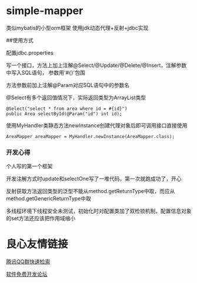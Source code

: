 # simple-mapper
类似mybatis的小型orm框架
使用jdk动态代理+反射+jdbc实现

##使用方式

配置jdbc.properties

写一个接口，方法上加上注解@Select/@Update/@Delete/@Insert，注解参数中写入SQL语句， 参数用'#{}'包围

方法参数前加上注解@Param对应SQL语句中的参数名

@Select有多个返回值情况下，实际返回类型为ArrayList类型

    @Select("select * from area where id = #{id}")
    public Area selectById(@Param("id") int id);

使用MyHandler类静态方法newInstance创建代理对象后即可调用接口直接使用

    AreaMapper areaMapper = MyHandler.newInstance(AreaMapper.class);

### 开发心得

个人写的第一个框架

开发注解方式时update和selectOne写了一堆代码，第一次就跑成功了，开心

反射获取方法返回类型的泛型不能从method.getReturnType中取，而应从method.getGenericReturnType中取

多线程环境下线程安全未测试，初始化时对配置类加了双检锁机制，配置信息对象的set方法还应该把作用域缩小



 # 良心友情链接

[腾讯QQ群快速检索](http://u.720life.cn/s/8cf73f7c)

[软件免费开发论坛](http://u.720life.cn/s/bbb01dc0)